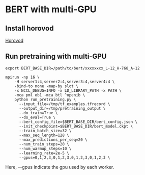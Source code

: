 # BERT with multi-GPU

## Install horovod

[Horovod](https://github.com/uber/horovod)

## Run pretraining with multi-GPU

```shell
export BERT_BASE_DIR=/path/to/bert/xxxxxxxx_L-12_H-768_A-12

mpirun -np 16 \
    -H server1:4,server2:4,server3:4,server4:4 \
    -bind-to none -map-by slot \
    -x NCCL_DEBUG=INFO -x LD_LIBRARY_PATH -x PATH \
    -mca pml ob1 -mca btl ^openib \
    python run_pretraining.py \
      --input_file=/tmp/tf_examples.tfrecord \
      --output_dir=/tmp/pretraining_output \
      --do_train=True \
      --do_eval=True \
      --bert_config_file=$BERT_BASE_DIR/bert_config.json \
      --init_checkpoint=$BERT_BASE_DIR/bert_model.ckpt \
      --train_batch_size=32 \
      --max_seq_length=128 \
      --max_predictions_per_seq=20 \
      --num_train_steps=20 \
      --num_warmup_steps=10 \
      --learning_rate=2e-5 \
      --gpus=0,1,2,3,0,1,2,3,0,1,2,3,0,1,2,3 \
```
Here, --gpus indicate the gpu used by each worker.
